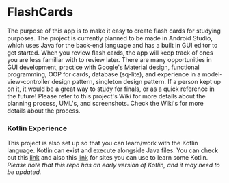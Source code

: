 # FlashCards
The purpose of this app is to make it easy to create flash cards for studying purposes. The project is currently planned to be made in Android Studio, which uses Java for the back-end language and has a built in GUI editor to get started. When you review flash cards, the app will keep track of ones you are less familiar with to review later. There are many opportunities in GUI development, practice with Google's Material design, functional programming, OOP for cards, database (sq-lite), and experience in a model-view-controller design pattern, singleton design pattern. If a person kept up on it, it would be a great way to study for finals, or as a quick reference in the future! Please refer to this project's Wiki for more details about the planning process, UML's, and screenshots. Check the Wiki's for more details about the process.


### Kotlin Experience
This project is also set up so that you can learn/work with the Kotlin language. Kotlin can exist and execute alongside Java files. You can check out this [link](https://kotlinlang.org/docs/tutorials/) and also this [link](https://medium.com/quick-code/top-tutorials-to-learn-kotlin-android-development-for-beginners-fad63af16996) for sites you can use to learn some Kotlin. *Please note that this repo has an early version of Kotlin, and it may need to be updated.*
